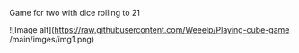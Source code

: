 Game for two with dice rolling to 21

![Image alt](https://raw.githubusercontent.com/Weeelp/Playing-cube-game
/main/imges/img1.png)
